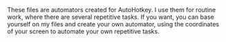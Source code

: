 These files are automators created for AutoHotkey. I use them for routine work, where there are several repetitive tasks. If you want, you can base yourself on my files and create your own automator, using the coordinates of your screen to automate your own repetitive tasks.
